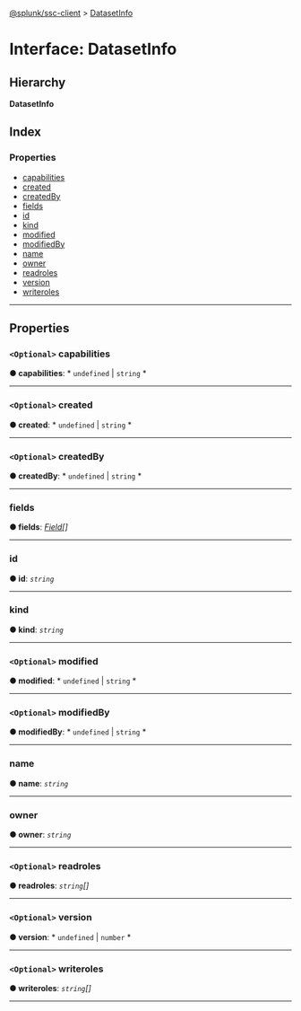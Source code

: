 [@splunk/ssc-client](../README.md) > [DatasetInfo](../interfaces/datasetinfo.md)

# Interface: DatasetInfo

## Hierarchy

**DatasetInfo**

## Index

### Properties

* [capabilities](datasetinfo.md#capabilities)
* [created](datasetinfo.md#created)
* [createdBy](datasetinfo.md#createdby)
* [fields](datasetinfo.md#fields)
* [id](datasetinfo.md#id)
* [kind](datasetinfo.md#kind)
* [modified](datasetinfo.md#modified)
* [modifiedBy](datasetinfo.md#modifiedby)
* [name](datasetinfo.md#name)
* [owner](datasetinfo.md#owner)
* [readroles](datasetinfo.md#readroles)
* [version](datasetinfo.md#version)
* [writeroles](datasetinfo.md#writeroles)

---

## Properties

<a id="capabilities"></a>

### `<Optional>` capabilities

**● capabilities**: * `undefined` &#124; `string`
*

___
<a id="created"></a>

### `<Optional>` created

**● created**: * `undefined` &#124; `string`
*

___
<a id="createdby"></a>

### `<Optional>` createdBy

**● createdBy**: * `undefined` &#124; `string`
*

___
<a id="fields"></a>

###  fields

**● fields**: *[Field](field.md)[]*

___
<a id="id"></a>

###  id

**● id**: *`string`*

___
<a id="kind"></a>

###  kind

**● kind**: *`string`*

___
<a id="modified"></a>

### `<Optional>` modified

**● modified**: * `undefined` &#124; `string`
*

___
<a id="modifiedby"></a>

### `<Optional>` modifiedBy

**● modifiedBy**: * `undefined` &#124; `string`
*

___
<a id="name"></a>

###  name

**● name**: *`string`*

___
<a id="owner"></a>

###  owner

**● owner**: *`string`*

___
<a id="readroles"></a>

### `<Optional>` readroles

**● readroles**: *`string`[]*

___
<a id="version"></a>

### `<Optional>` version

**● version**: * `undefined` &#124; `number`
*

___
<a id="writeroles"></a>

### `<Optional>` writeroles

**● writeroles**: *`string`[]*

___

